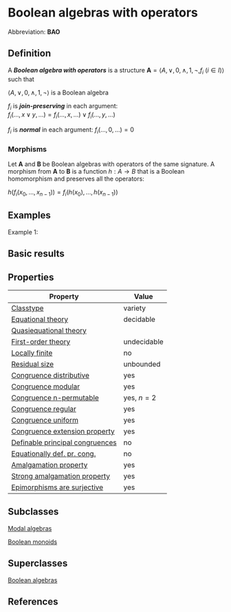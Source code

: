 # Boolean algebras with operators

Abbreviation: **BAO**

## Definition
A ***Boolean algebra with operators*** is a structure $\mathbf{A}=\langle A,\vee,0,
\wedge,1,\neg,f_i\ (i\in I)\rangle$ such that

$\langle A,\vee,0,\wedge,1,\neg\rangle$ is a Boolean algebra

$f_i$ is ***join-preserving*** in each argument:  
$f_i(\ldots,x\vee y,\ldots)=f_i(\ldots,x,\ldots)\vee f_i(\ldots,y,\ldots)$


$f_i$ is ***normal*** in each argument:  $f_i(\ldots,0,\ldots)=0$

### Morphisms
Let $\mathbf{A}$ and $\mathbf{B}$ be Boolean algebras with operators of the same signature. 
A morphism from $\mathbf{A}$ to $\mathbf{B}$ is a function $h:A\rightarrow B$ that is a Boolean homomorphism and preserves all the operators:

$h(f_i(x_0,\ldots,x_{n-1}))=f_i(h(x_0),\ldots,h(x_{n-1}))$

## Examples
Example 1: 

## Basic results


## Properties


|Property|Value|
|---|---|
|[Classtype](classtype.md)  |variety |
|[Equational theory](equational_theory.md)  |decidable |
|[Quasiequational theory](quasiequational_theory.md)  | |
|[First-order theory](first-order_theory.md)  |undecidable |
|[Locally finite](locally_finite.md)  |no |
|[Residual size](residual_size.md)  |unbounded |
|[Congruence distributive](congruence_distributive.md)  |yes |
|[Congruence modular](congruence_modular.md)  |yes |
|[Congruence n-permutable](congruence_n-permutable.md)  |yes, $n=2$ |
|[Congruence regular](congruence_regular.md)  |yes |
|[Congruence uniform](congruence_uniform.md)  |yes |
|[Congruence extension property](congruence_extension_property.md)  |yes |
|[Definable principal congruences](definable_principal_congruences.md)  |no |
|[Equationally def. pr. cong.](equationally_def._pr._cong..md)  |no |
|[Amalgamation property](amalgamation_property.md)  |yes |
|[Strong amalgamation property](strong_amalgamation_property.md)  |yes |
|[Epimorphisms are surjective](epimorphisms_are_surjective.md)  |yes |


## Subclasses
[Modal algebras](modal_algebras.md) 

[Boolean monoids](boolean_monoids.md) 


## Superclasses
[Boolean algebras](boolean_algebras.md) 


## References







